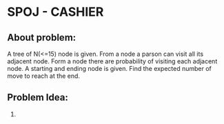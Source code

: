 # SPOJ - CASHIER

## About problem:  
A tree of N(<=15) node is given. From a node a parson can visit all its adjacent node. Form a node there are probability of visiting each adjacent node. A starting and ending node is given. Find the expected number of move to reach at the end. 
  

## Problem Idea:  

 1. 

<!--stackedit_data:
eyJoaXN0b3J5IjpbMTUzNjA2NjMyM119
-->